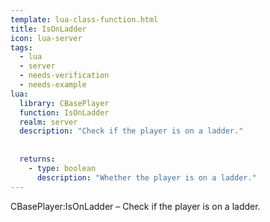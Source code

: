 ```yaml
---
template: lua-class-function.html
title: IsOnLadder
icon: lua-server
tags:
  - lua
  - server
  - needs-verification
  - needs-example
lua:
  library: CBasePlayer
  function: IsOnLadder
  realm: server
  description: "Check if the player is on a ladder."
  
  
  returns:
    - type: boolean
      description: "Whether the player is on a ladder."
---
```


<div class="lua__search__keywords">
CBasePlayer:IsOnLadder &#x2013; Check if the player is on a ladder.
</div>
